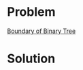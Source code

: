 
# Problem





[Boundary of Binary Tree](https://leetcode.com/problems/boundary-of-binary-tree)

# Solution



